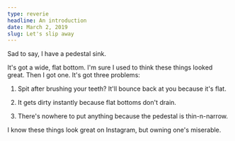 ```yaml
---
type: reverie
headline: An introduction
date: March 2, 2019
slug: Let's slip away
---
```


Sad to say, I have a pedestal sink. 

It's got a wide, flat bottom. I'm sure I used to think these things looked great. Then I got one. It's got three problems:

1. Spit after brushing your teeth? It'll bounce back at you because it's flat.

2. It gets dirty instantly because flat bottoms don't drain.

3. There's nowhere to put anything because the pedestal is thin-n-narrow. 
   
I know these things look great on Instagram, but owning one's miserable.